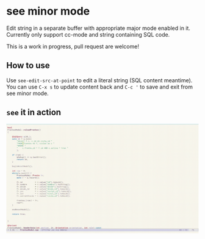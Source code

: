 # see minor mode

Edit string in a separate buffer  with appropriate major mode enabled in
it.  Currently only support cc-mode and string containing SQL code.

This is a work in progress, pull request are welcome!

## How to use

Use  `see-edit-src-at-point` to  edit  a literal  string (SQL  content
meantime).  You can use `C-x s` to  update content back and `C-c '` to
save and exit from see minor mode.


## `see` it in action

![see minor mode](screencast/see-mode.gif)
